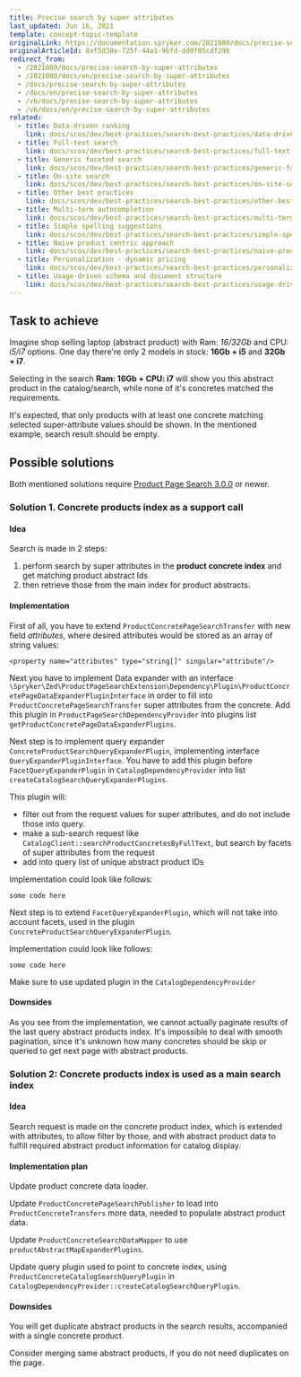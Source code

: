 ```yaml
---
title: Precise search by super attributes
last_updated: Jun 16, 2021
template: concept-topic-template
originalLink: https://documentation.spryker.com/2021080/docs/precise-search-by-super-attributes
originalArticleId: 0af5d38e-725f-44a1-9bfd-dd9f85cdf29b
redirect_from:
  - /2021080/docs/precise-search-by-super-attributes
  - /2021080/docs/en/precise-search-by-super-attributes
  - /docs/precise-search-by-super-attributes
  - /docs/en/precise-search-by-super-attributes
  - /v6/docs/precise-search-by-super-attributes
  - /v6/docs/en/precise-search-by-super-attributes
related:
  - title: Data-driven ranking
    link: docs/scos/dev/best-practices/search-best-practices/data-driven-ranking.html
  - title: Full-text search
    link: docs/scos/dev/best-practices/search-best-practices/full-text-search.html
  - title: Generic faceted search
    link: docs/scos/dev/best-practices/search-best-practices/generic-faceted-search.html
  - title: On-site search
    link: docs/scos/dev/best-practices/search-best-practices/on-site-search.html
  - title: Other best practices
    link: docs/scos/dev/best-practices/search-best-practices/other-best-practices.html
  - title: Multi-term autocompletion
    link: docs/scos/dev/best-practices/search-best-practices/multi-term-auto-completion.html
  - title: Simple spelling suggestions
    link: docs/scos/dev/best-practices/search-best-practices/simple-spelling-suggestions.html
  - title: Naive product centric approach
    link: docs/scos/dev/best-practices/search-best-practices/naive-product-centric-approach.html
  - title: Personalization - dynamic pricing
    link: docs/scos/dev/best-practices/search-best-practices/personalization-dynamic-pricing.html
  - title: Usage-driven schema and document structure
    link: docs/scos/dev/best-practices/search-best-practices/usage-driven-schema-and-document-structure.html
---
```


## Task to achieve

Imagine shop selling laptop (abstract product) with Ram: *16/32Gb* and CPU: *i5/i7* options. One day there're only 2 models in stock: **16Gb + i5** and **32Gb + i7**.

Selecting in the search **Ram: 16Gb + CPU: i7** will show you this abstract product in the catalog/search, while none of it's concretes matched the requirements.

It's expected, that only products with at least one concrete matching selected super-attribute values should be shown. In the mentioned example, search result should be empty.

## Possible solutions

Both mentioned solutions require [Product Page Search 3.0.0](https://github.com/spryker/product-page-search/releases/tag/3.0.0) or newer.

### Solution 1. Concrete products index as a support call

#### Idea

Search is made in 2 steps:
1. perform search  by super attributes in the **product concrete index** and get matching product abstract Ids
2. then retrieve those from the main index for product abstracts.

#### Implementation

First of all, you have to extend `ProductConcretePageSearchTransfer` with new field *attributes*, where desired attributes would be stored as an array of string values:

```
<property name="attributes" type="string[]" singular="attribute"/>
```

Next you have to implement Data expander with an interface `\Spryker\Zed\ProductPageSearchExtension\Dependency\Plugin\ProductConcretePageDataExpanderPluginInterface` in order to fill into `ProductConcretePageSearchTransfer` super attributes from the concrete. Add this plugin in `ProductPageSearchDependencyProvider` into plugins list `getProductConcretePageDataExpanderPlugins`.

Next step is to implement query expander `ConcreteProductSearchQueryExpanderPlugin`, implementing interface `QueryExpanderPluginInterface`. You have to add this plugin before `FacetQueryExpanderPlugin` in `CatalogDependencyProvider` into list `createCatalogSearchQueryExpanderPlugins`.

This plugin will:

- filter out from the request values for super attributes, and do not include those into query.
- make a sub-search request like `CatalogClient::searchProductConcretesByFullText`, but search by facets of super attributes from the request
- add into query list of unique abstract product IDs

Implementation could look like follows:

```
some code here
```

Next step is to extend `FacetQueryExpanderPlugin`, which will not take into account facets, used in the plugin `ConcreteProductSearchQueryExpanderPlugin`.

Implementation could look like follows:

```
some code here
```

Make sure to use updated plugin in the `CatalogDependencyProvider`

#### Downsides

As you see from the implementation, we cannot actually paginate results of the last query abstract products index. It's impossible to deal with smooth pagination, since it's unknown how many concretes should be skip or queried to get next page with abstract products.


### Solution 2: Concrete products index is used as a main search index

#### Idea

Search request is made on the concrete product index, which is extended with attributes, to allow filter by those, and with abstract product data to fulfill required abstract product information for catalog display.

#### Implementation plan

Update product concrete data loader.

Update `ProductConcretePageSearchPublisher` to load into `ProductConcreteTransfers` more data, needed to populate abstract product data.

Update `ProductConcreteSearchDataMapper` to use `productAbstractMapExpanderPlugins`.

Update query plugin used to point to concrete index, using `ProductConcreteCatalogSearchQueryPlugin` in `CatalogDependencyProvider::createCatalogSearchQueryPlugin`.

#### Downsides

You will get duplicate abstract products in the search results, accompanied with a single concrete product.

Consider merging same abstract products, if you do not need duplicates on the page.
